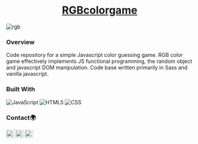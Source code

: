 
<h1 align="center"><a href='https://iyanushow.github.io/RGBcolorgame/'>RGBcolorgame</a></h1>


![rgb](https://user-images.githubusercontent.com/62676042/130665586-330a7485-e6fc-48b2-aad3-90ef69bce77e.png)

### Overview
Code repository for a simple Javascript color guessing game. RGB color game effectively implements JS functional programming, the  random object and javascript DOM manipulation. Code base written primarily in Sass and vanilla javascript.

### Built With

<!-- This section should list any major frameworks that you built your project using. Here are a few examples.-->

  ![JavaScript](https://img.shields.io/badge/-JavaScript-333333?style=flat&logo=javascript)
  ![HTML5](https://img.shields.io/badge/-HTML5-333333?style=flat&logo=HTML5)
  ![CSS](https://img.shields.io/badge/-CSS-333333?style=flat&logo=CSS3&logoColor=1572B6)




### Contact🌍
[<img align="left" alt="iyanu-show | Twitter" width="22px" src="https://cdn.jsdelivr.net/npm/simple-icons@v5/icons/twitter.svg" />][twitter]
[<img align="left" alt="iyanu-show | LinkedIn" width="22px"  src="https://cdn.jsdelivr.net/npm/simple-icons@v5/icons/linkedin.svg" />][linkedin]
[<img align="left" alt="iyanu-show" width="22px" src="https://cdn.jsdelivr.net/npm/simple-icons@v5/icons/react.svg" />][website]


<br/>

[website]: https://iyanushowportfolio.netlify.app/
[twitter]: https://twitter.com/the_iyanu
[linkedin]: https://www.linkedin.com/in/iyanuoluwa-sowande-0522/
